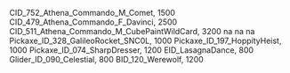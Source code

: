 CID_752_Athena_Commando_M_Comet, 1500
CID_479_Athena_Commando_F_Davinci, 2500
CID_511_Athena_Commando_M_CubePaintWildCard, 3200
na
na
na
Pickaxe_ID_328_GalileoRocket_SNC0L, 1000
Pickaxe_ID_197_HoppityHeist, 1000
Pickaxe_ID_074_SharpDresser, 1200
 EID_LasagnaDance, 800
Glider_ID_090_Celestial, 800
BID_120_Werewolf, 1200
